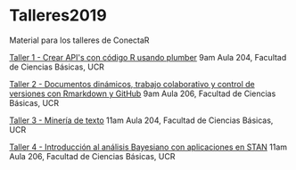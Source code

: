 # Talleres2019

Material para los talleres de ConectaR

[Taller 1 - Crear API's con código R usando plumber]()
9am Aula 204, Facultad de Ciencias Básicas, UCR

[Taller 2 - Documentos dinámicos, trabajo colaborativo y control de versiones con Rmarkdown y GitHub]()
9am Aula 206, Facultad de Ciencias Básicas, UCR

[Taller 3 - Minería de texto]()
11am Aula 204, Facultad de Ciencias Básicas, UCR

[Taller 4 - Introducción al análisis Bayesiano con aplicaciones en STAN]()
11am Aula 206, Facultad de Ciencias Básicas, UCR


